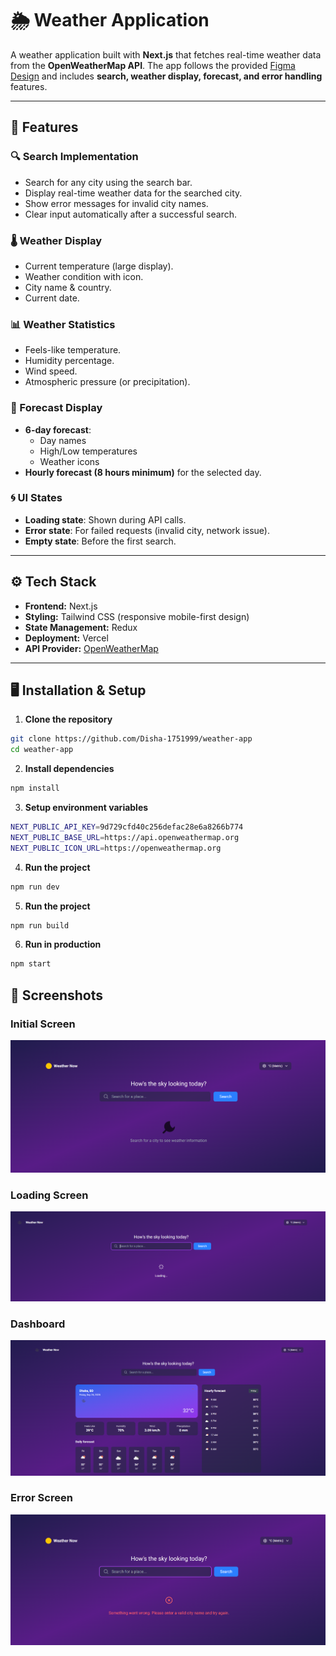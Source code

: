 # 🌦️ Weather Application  

A weather application built with **Next.js** that fetches real-time weather data from the **OpenWeatherMap API**. The app follows the provided [Figma Design](https://www.figma.com/design/kYIFVoln5iuxQqWZQDoy6F/weather-app?node-id=156-791&t=XyZL0MQEa5GEexbQ-1) and includes **search, weather display, forecast, and error handling** features.  

---

## 🚀 Features  

### 🔍 Search Implementation  
- Search for any city using the search bar.  
- Display real-time weather data for the searched city.  
- Show error messages for invalid city names.  
- Clear input automatically after a successful search.  

### 🌡️ Weather Display  
- Current temperature (large display).  
- Weather condition with icon.  
- City name & country.  
- Current date.  

### 📊 Weather Statistics  
- Feels-like temperature.  
- Humidity percentage.  
- Wind speed.  
- Atmospheric pressure (or precipitation).  

### 📅 Forecast Display  
- **6-day forecast**:  
  - Day names  
  - High/Low temperatures  
  - Weather icons  
- **Hourly forecast (8 hours minimum)** for the selected day.  

### 🌀 UI States  
- **Loading state**: Shown during API calls.  
- **Error state**: For failed requests (invalid city, network issue).  
- **Empty state**: Before the first search.  

---

## ⚙️ Tech Stack  

- **Frontend:** Next.js  
- **Styling:** Tailwind CSS (responsive mobile-first design)  
- **State Management:**  Redux  
- **Deployment:** Vercel  
- **API Provider:** [OpenWeatherMap](https://openweathermap.org/)  

---

## 🖥️ Installation & Setup  

1. **Clone the repository**  
```bash
git clone https://github.com/Disha-1751999/weather-app
cd weather-app
```

2. **Install dependencies**  
```bash
npm install
```

3. **Setup environment variables**  
```bash
NEXT_PUBLIC_API_KEY=9d729cfd40c256defac28e6a8266b774
NEXT_PUBLIC_BASE_URL=https://api.openweathermap.org
NEXT_PUBLIC_ICON_URL=https://openweathermap.org
```

4. **Run the project**  
```bash
npm run dev
```

5. **Run the project**  
```bash
npm run build
```

6. **Run in production**  
```bash
npm start
```

## 📸 Screenshots

### Initial Screen 
![Home Page](./assets/initial-screen.png)  

### Loading Screen  
![Forecast](./assets/loading-screen.png) 

### Dashboard
![Forecast](./assets/dashboard.png) 

### Error Screen  
![Forecast](./assets/error-screen.png) 